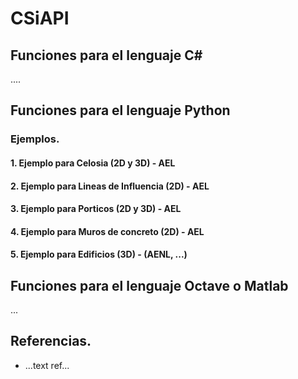 # CSiAPI

## Funciones para el lenguaje C#
....

## Funciones para el lenguaje Python

### Ejemplos.

#### 1. Ejemplo para Celosia (2D y 3D) - AEL

#### 2. Ejemplo para Lineas de Influencia (2D) - AEL

#### 3. Ejemplo para Porticos (2D y 3D) - AEL

#### 4. Ejemplo para Muros de concreto (2D) - AEL

#### 5. Ejemplo para Edificios (3D) - (AENL, ...)

## Funciones para el lenguaje Octave o Matlab
...


## Referencias.
- ...text ref...